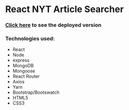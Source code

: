 # React NYT Article Searcher

### [Click here](https://nyt-react-mern-app.herokuapp.com/) to see the deployed version

### Technologies used:
* React
* Node
* express
* MongoDB
* Mongoose
* React Router
* Axios
* Yarn
* Bootstrap/Bootswatch
* HTML5
* CSS3

